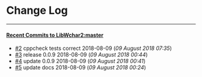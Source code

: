 
# Change Log
----------

#### [Recent Commits to LibWchar2:master](https://github.com/ClnViewer/LibWchar2/commits/master.atom)

- [#2](https://github.com/ClnViewer/LibWchar2/commit/eee5972e2c2f1df3abef2c412aeef52b92240c22)  	cppcheck tests correct 2018-08-09 (*09 August 2018 07:35*)
- [#3](https://github.com/ClnViewer/LibWchar2/commit/0576e1c66b0f52e61074476807c0627c4c7e8cf2)  	release 0.0.9 2018-08-09 (*09 August 2018 00:44*)
- [#4](https://github.com/ClnViewer/LibWchar2/commit/d85e1479f9b2738cc5f7f812c222ef48e0689d03)  	update 0.0.9 2018-08-09 (*09 August 2018 00:41*)
- [#5](https://github.com/ClnViewer/LibWchar2/commit/207fa093e2d5435e7e1cf433ae498c48bda0e3d5)  	update docs 2018-08-09 (*09 August 2018 00:24*)
